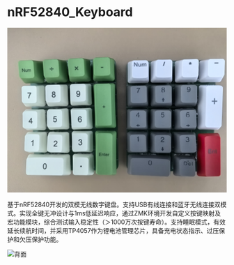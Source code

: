 # nRF52840_Keyboard
![实物图](./Picture/实物图.png)

基于nRF52840开发的双模无线数字键盘。支持USB有线连接和蓝牙无线连接双模式。实现全键无冲设计与1ms低延迟响应，通过ZMK环境开发自定义按键映射及宏功能模块，综合测试输入稳定性（＞1000万次按键寿命）。支持睡眠模式，有效延长续航时间，并采用TP4057作为锂电池管理芯片，具备充电状态指示、过压保护和欠压保护功能。

![背面](./Picture/背面.png)
